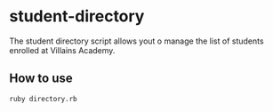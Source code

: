 # student-directory
The student directory script allows yout o manage the list of students enrolled at Villains Academy.

## How to use

```shell
ruby directory.rb
```
